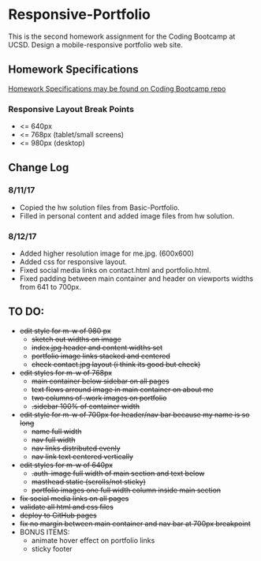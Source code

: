 # Responsive-Portfolio
This is the second homework assignment for the Coding Bootcamp at UCSD. Design a mobile-responsive portfolio web site.

## Homework Specifications
[Homework Specifications may be found on Coding Bootcamp repo](http://ucsd.bootcampcontent.com/UCSD-Coding-Bootcamp/08-07-2017-UCSD-San-Diego-Class-Repositoy-FSF-FT/blob/master/homework/02-css-bootstrap/02-Homework/Instructions/homework-instructions.md)

### Responsive Layout Break Points
* <= 640px
* <= 768px (tablet/small screens)
* <= 980px (desktop)

## Change Log
### 8/11/17
* Copied the hw solution files from Basic-Portfolio.
* Filled in personal content and added image files from hw solution.

### 8/12/17
* Added higher resolution image for me.jpg. (600x600)
* Added css for responsive layout.
* Fixed social media links on contact.html and portfolio.html.
* Fixed padding between main container and header on viewports widths from 641 to 700px.

## TO DO:
* ~~edit style for m-w of 980 px~~
	* ~~sketch out widths on image~~
	* ~~index.jpg header and content widths set~~
	* ~~portfolio image links stacked and centered~~
	* ~~check contact.jpg layout (i think its good but check)~~
* ~~edit styles for m-w of 768px~~
	* ~~main container below sidebar on all pages~~
	* ~~text flows arround image in main container on about me~~
	* ~~two columns of .work images on portfolio~~
	* ~~.sidebar 100% of container width~~
* ~~edit style for m-w of 700px for header/nav bar because my name is so long~~
	* ~~name full width~~
	* ~~nav full width~~
	* ~~nav links distributed evenly~~
	* ~~nav link text centered vertically~~
* ~~edit styles for m-w of 640px~~
	* ~~.auth-image full width of main section and text below~~
	* ~~masthead static (scrolls/not sticky)~~
	* ~~portfolio images one full width column inside main section~~
* ~~fix social media links on all pages~~
* ~~validate all html and css files~~
* ~~deploy to GitHub pages~~
* ~~fix no margin between main container and nav bar at 700px breakpoint~~
* BONUS ITEMS:
	* animate hover effect on portfolio links
	* sticky footer